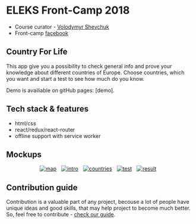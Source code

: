 # ELEKS Front-Camp 2018

* Course curator - [Volodymyr Shevchuk](https://github.com/dosandk)
* Front-camp [facebook](https://www.facebook.com/groups/270300106928894)

## Country For Life
This app give you a possibility to check general info and prove your knowledge about different countries of Europe. Choose countries, which you want and start a test to see how much do you know.

Demo is availiable on gitHub pages: [demo].  

## Tech stack & features

* html/css
* react/redux/react-router
* offline support with service worker

## Mockups

<div class='PC' align="center">
<a href="https://ibb.co/zfd6s15"><img src="https://i.ibb.co/zfd6s15/map.jpg" alt="map" border="0"></a>&#x2007
<a href="https://ibb.co/L1xPtmF"><img src="https://i.ibb.co/L1xPtmF/intro.jpg" alt="intro" border="0" /></a>&#x2007
<a href="https://ibb.co/nccpx20"><img src="https://i.ibb.co/nccpx20/countries.jpg" alt="countries" border="0"></a>&#x2007
<a href="https://ibb.co/FzxGFwY"><img src="https://i.ibb.co/FzxGFwY/test.jpg" alt="test" border="0"></a>&#x2007
<a href="https://ibb.co/qFY3wb0"><img src="https://i.ibb.co/qFY3wb0/result.jpg" alt="result" border="0"></a>&#x2007
</div>



## Contribution guide

Contribution is a valuable part of any project, becouse a lot of people have unique ideas and good skills, that may help project to 
become much better. So, feel free to contribute - [check our guide](https://github.com/DanteTheDevil/TouchTheSun/blob/master/CONTRIBUTING.md).

